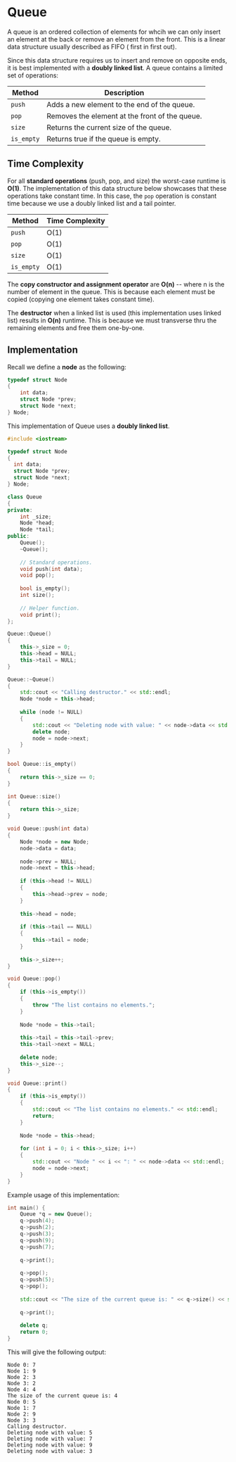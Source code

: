 # Queue

A queue is an ordered collection of elements for whcih we can only insert an element at the back or remove an element from the front. This is a linear data structure usually described as FIFO ( first in first out).

Since this data structure requires us to insert and remove on opposite ends, it is best implemented with a **doubly linked list**. A queue contains a limited set of operations:

| Method        | Description                                    |
| ------------- | ---------------------------------------------- |
| `push`        | Adds a new element to the end of the queue.    |
| `pop`         | Removes the element at the front of the queue. |
| `size`        | Returns the current size of the queue.         |
| `is_empty`    | Returns true if the queue is empty.            |

## Time Complexity

For all **standard operations** (push, pop, and size) the worst-case runtime is **O(1)**. The implementation of this data structure below showcases that these operations take constant time. In this case, the `pop` operation is constant time because we use a doubly linked list and a tail pointer.

| Method        | Time Complexity |
| ------------- | --------------- |
| `push`        | O(1)            |
| `pop`         | O(1)            |
| `size`        | O(1)            |
| `is_empty`    | O(1)            |

The **copy constructor and assignment operator** are **O(n)** -- where n is the number of element in the queue. This is because each element must be copied (copying one element takes constant time). 

The **destructor** when a linked list is used (this implementation uses linked list) results in **O(n)** runtime. This is because we must transverse thru the remaining elements and free them one-by-one.

## Implementation

Recall we define a **node** as the following:

```cpp
typedef struct Node
{
    int data;
    struct Node *prev;
    struct Node *next;
} Node;
```

This implementation of Queue uses a **doubly linked list**.

```cpp
#include <iostream>

typedef struct Node
{
  int data;
  struct Node *prev;
  struct Node *next;
} Node;

class Queue
{
private:
    int _size;
    Node *head;
    Node *tail;
public:
    Queue();
    ~Queue();
    
    // Standard operations.
    void push(int data);
    void pop();
    
    bool is_empty();
    int size();
    
    // Helper function.
    void print();
};

Queue::Queue()
{
    this->_size = 0;
    this->head = NULL;
    this->tail = NULL;
}

Queue::~Queue()
{
    std::cout << "Calling destructor." << std::endl;
    Node *node = this->head;
    
    while (node != NULL)
    {
        std::cout << "Deleting node with value: " << node->data << std::endl;
        delete node;
        node = node->next;
    }
}

bool Queue::is_empty()
{
    return this->_size == 0;
}

int Queue::size()
{
    return this->_size;
}

void Queue::push(int data)
{
    Node *node = new Node;
    node->data = data;
    
    node->prev = NULL;
    node->next = this->head;
    
    if (this->head != NULL)
    {
        this->head->prev = node;
    }
    
    this->head = node;
    
    if (this->tail == NULL)
    {
        this->tail = node;
    }
    
    this->_size++;
}

void Queue::pop()
{
    if (this->is_empty())
    {
        throw "The list contains no elements.";
    }
    
    Node *node = this->tail;
    
    this->tail = this->tail->prev;
    this->tail->next = NULL;
    
    delete node;
    this->_size--;
}

void Queue::print()
{
    if (this->is_empty())
    {
        std::cout << "The list contains no elements." << std::endl;
        return;
    }
    
    Node *node = this->head;
    
    for (int i = 0; i < this->_size; i++)
    {
        std::cout << "Node " << i << ": " << node->data << std::endl;
        node = node->next;
    }
}
```

Example usage of this implementation:

```cpp
int main() {
    Queue *q = new Queue();
    q->push(4);
    q->push(2);
    q->push(3);
    q->push(9);
    q->push(7);
    
    q->print();
    
    q->pop();
    q->push(5);
    q->pop();
    
    std::cout << "The size of the current queue is: " << q->size() << std::endl;
    
    q->print();
    
    delete q;
    return 0;
}
```

This will give the following output:
```
Node 0: 7
Node 1: 9
Node 2: 3
Node 3: 2
Node 4: 4
The size of the current queue is: 4
Node 0: 5
Node 1: 7
Node 2: 9
Node 3: 3
Calling destructor.
Deleting node with value: 5
Deleting node with value: 7
Deleting node with value: 9
Deleting node with value: 3
```